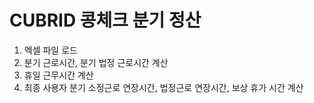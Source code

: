 # CUBRID 콩체크 분기 정산
1. 엑셀 파일 로드
2. 분기 근로시간, 분기 법정 근로시간 계산
3. 휴일 근무시간 계산
4. 최종 사용자 분기 소정근로 연장시간, 법정근로 연장시간, 보상 휴가 시간 계산
